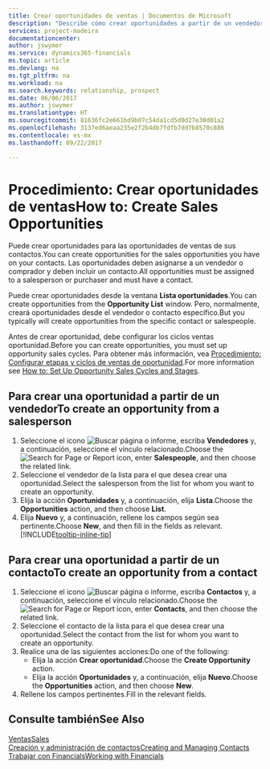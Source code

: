 ```yaml
---
title: Crear oportunidades de ventas | Documentos de Microsoft
description: "Describe cómo crear oportunidades a partir de un vendedor o un contacto en Financials."
services: project-madeira
documentationcenter: 
author: jswymer
ms.service: dynamics365-financials
ms.topic: article
ms.devlang: na
ms.tgt_pltfrm: na
ms.workload: na
ms.search.keywords: relationship, prospect
ms.date: 06/06/2017
ms.author: jswymer
ms.translationtype: HT
ms.sourcegitcommit: 81636fc2e661bd9b07c54da1cd5d0d27e30d01a2
ms.openlocfilehash: 3137ed6aeaa235e2f2b4db7fdfb7dd7b8570c886
ms.contentlocale: es-mx
ms.lasthandoff: 09/22/2017

---
```

# <a name="how-to-create-sales-opportunities"></a><span data-ttu-id="bb4da-103">Procedimiento: Crear oportunidades de ventas</span><span class="sxs-lookup"><span data-stu-id="bb4da-103">How to: Create Sales Opportunities</span></span>
<span data-ttu-id="bb4da-104">Puede crear oportunidades para las oportunidades de ventas de sus contactos.</span><span class="sxs-lookup"><span data-stu-id="bb4da-104">You can create opportunities for the sales opportunities you have on your contacts.</span></span> <span data-ttu-id="bb4da-105">Las oportunidades deben asignarse a un vendedor o comprador y deben incluir un contacto.</span><span class="sxs-lookup"><span data-stu-id="bb4da-105">All opportunities must be assigned to a salesperson or purchaser and must have a contact.</span></span>

<span data-ttu-id="bb4da-106">Puede crear oportunidades desde la ventana **Lista oportunidades**.</span><span class="sxs-lookup"><span data-stu-id="bb4da-106">You can create opportunities from the **Opportunity List** window.</span></span> <span data-ttu-id="bb4da-107">Pero, normalmente, creará oportunidades desde el vendedor o contacto específico.</span><span class="sxs-lookup"><span data-stu-id="bb4da-107">But you typically will create opportunities from the specific contact or salespeople.</span></span>

<span data-ttu-id="bb4da-108">Antes de crear oportunidad, debe configurar los ciclos ventas oportunidad.</span><span class="sxs-lookup"><span data-stu-id="bb4da-108">Before you can create opportunities, you must set up opportunity sales cycles.</span></span> <span data-ttu-id="bb4da-109">Para obtener más información, vea [Procedimiento: Configurar etapas y ciclos de ventas de oportunidad](marketing-how-setup-opportunity-sales-cycles-stages.md).</span><span class="sxs-lookup"><span data-stu-id="bb4da-109">For more information see [How to: Set Up Opportunity Sales Cycles and Stages](marketing-how-setup-opportunity-sales-cycles-stages.md).</span></span>

## <a name="to-create-an-opportunity-from-a-salesperson"></a><span data-ttu-id="bb4da-110">Para crear una oportunidad a partir de un vendedor</span><span class="sxs-lookup"><span data-stu-id="bb4da-110">To create an opportunity from a salesperson</span></span>
1. <span data-ttu-id="bb4da-111">Seleccione el icono ![Buscar página o informe](media/ui-search/search_small.png "icono Buscar página o informe"), escriba **Vendedores** y, a continuación, seleccione el vínculo relacionado.</span><span class="sxs-lookup"><span data-stu-id="bb4da-111">Choose the ![Search for Page or Report](media/ui-search/search_small.png "Search for Page or Report icon") icon, enter **Salespeople**, and then choose the related link.</span></span>
2. <span data-ttu-id="bb4da-112">Seleccione el vendedor de la lista para el que desea crear una oportunidad.</span><span class="sxs-lookup"><span data-stu-id="bb4da-112">Select the salesperson from the list for whom you want to create an opportunity.</span></span>
3. <span data-ttu-id="bb4da-113">Elija la acción **Oportunidades** y, a continuación, elija **Lista**.</span><span class="sxs-lookup"><span data-stu-id="bb4da-113">Choose the **Opportunities** action, and then choose **List**.</span></span>
4. <span data-ttu-id="bb4da-114">Elija **Nuevo** y, a continuación, rellene los campos según sea pertinente.</span><span class="sxs-lookup"><span data-stu-id="bb4da-114">Choose **New**, and then fill in the fields as relevant.</span></span> [!INCLUDE[tooltip-inline-tip](includes/tooltip-inline-tip_md.md)]  



## <a name="to-create-an-opportunity-from-a-contact"></a><span data-ttu-id="bb4da-115">Para crear una oportunidad a partir de un contacto</span><span class="sxs-lookup"><span data-stu-id="bb4da-115">To create an opportunity from a contact</span></span>
1. <span data-ttu-id="bb4da-116">Seleccione el icono ![Buscar página o informe](media/ui-search/search_small.png "icono Buscar página o informe"), escriba **Contactos** y, a continuación, seleccione el vínculo relacionado.</span><span class="sxs-lookup"><span data-stu-id="bb4da-116">Choose the ![Search for Page or Report](media/ui-search/search_small.png "Search for Page or Report icon") icon, enter **Contacts**, and then choose the related link.</span></span>
2. <span data-ttu-id="bb4da-117">Seleccione el contacto de la lista para el que desea crear una oportunidad.</span><span class="sxs-lookup"><span data-stu-id="bb4da-117">Select the contact from the list for whom you want to create an opportunity.</span></span>
3. <span data-ttu-id="bb4da-118">Realice una de las siguientes acciones:</span><span class="sxs-lookup"><span data-stu-id="bb4da-118">Do one of the following:</span></span>
   * <span data-ttu-id="bb4da-119">Elija la acción **Crear oportunidad**.</span><span class="sxs-lookup"><span data-stu-id="bb4da-119">Choose the **Create Opportunity** action.</span></span>
   * <span data-ttu-id="bb4da-120">Elija la acción **Oportunidades** y, a continuación, elija **Nuevo**.</span><span class="sxs-lookup"><span data-stu-id="bb4da-120">Choose the  **Opportunities** action, and then choose **New**.</span></span>
4. <span data-ttu-id="bb4da-121">Rellene los campos pertinentes.</span><span class="sxs-lookup"><span data-stu-id="bb4da-121">Fill in the relevant fields.</span></span>

## <a name="see-also"></a><span data-ttu-id="bb4da-122">Consulte también</span><span class="sxs-lookup"><span data-stu-id="bb4da-122">See Also</span></span>
[<span data-ttu-id="bb4da-123">Ventas</span><span class="sxs-lookup"><span data-stu-id="bb4da-123">Sales</span></span>](sales-manage-sales.md)  
[<span data-ttu-id="bb4da-124">Creación y administración de contactos</span><span class="sxs-lookup"><span data-stu-id="bb4da-124">Creating and Managing Contacts</span></span>](marketing-contacts.md)  
[<span data-ttu-id="bb4da-125">Trabajar con Financials</span><span class="sxs-lookup"><span data-stu-id="bb4da-125">Working with Financials</span></span>](ui-work-product.md)

